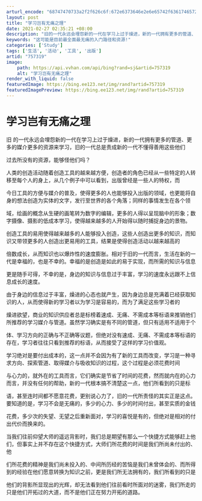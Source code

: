 ```yaml
---
arturl_encode: "68747470733a2f2f626c6f:672e6373646e2e6e65742f636174657270696c6c61725f6865:72652f61727469636c652f64657461696c732f373537333139"
layout: post
title: "学习岂有无痛之理"
date: 2021-02-27 02:35:21 +08:00
description: "旧的一代永远会埋怨新的一代在学习上过于燥进，新的一代拥有更多的管道、更多的媒介更多的资源来学习，旧的"
keywords: "这可能是目前最全面最无痛的入门路径和资源!"
categories: ['Study']
tags: ['生活', '活动', '工具', '出版']
artid: "757319"
image:
    path: https://api.vvhan.com/api/bing?rand=sj&artid=757319
    alt: "学习岂有无痛之理"
render_with_liquid: false
featuredImage: https://bing.ee123.net/img/rand?artid=757319
featuredImagePreview: https://bing.ee123.net/img/rand?artid=757319
---
```


# 学习岂有无痛之理

旧
的一代永远会埋怨新的一代在学习上过于燥进，新的一代拥有更多的管道、更多的媒介更多的资源来学习，旧的一代总是责成新的一代不懂得善用这些他们



过去所没有的资源，能够怪他们吗？

人类的创造活动随着创造工具的越来越方便，创造者的角色已经从一些特定的人转移至每个人的身上，从几个例子中可以看到，出版曾经是一些人的特权，而



今日工具的方便与媒介的普及，使得更多的人也能够投入出版的领域，也更能将自身的想法创造为实体的文字，发行至世界的各个角落；同样的事情发生在各个领



域，绘画的概念从生硬的画笔转为数字的编辑，更多的人得以呈现脑中的形象；数字摄像、摄影的低成本学习，使得越来越多的人开始得以随时捕捉身边的景物。

创造工具的易用使得越来越多的人能够投入创造，这些人创造出更多的知识，而知识又带领更多的人创造出更易用的工具，结果是使得创造活动以越来越高的



倍数成长，从而知识也以爆炸性的速度膨胀。相对于旧的一代而言，生活在新的一代是幸福的，也是不幸的。幸福的是创造是如此的易于实现，而所需的知识与信息



更是随手可得，不幸的是，身边的知识与信息过于丰富，学习的速度永远跟不上信息成长的速度。

由于身边的信息过于丰富，燥进的心态也就产生，因为身边总是充满着已经获取知识的人，从而使得新的学习者以为学习是容易的，而为了满足这些学习者的



燥进欲望，商业的知识供应者总是标榜着速成、无痛、不需成本等标语来推销他们所推荐的学习媒介与管道。虽然学习确实是有不同的管道，但只有适用不适用于个



体、学习方向的正确与不正确等议题，但绝对没有速成、无痛、不需成本等标语的存在，学习者往往只看到推荐的标语，从而接受了这样的学习价值观。

学习绝对是要付出成本的，这一点并不会因为有了新的工具而改变，学习是一种寻求方向、探索管道、取得媒介与吸收知识的过程，这个过程是必须花费时间



与心力的，就外在的工具而言，它们确实是节省了时间的花费，然而就内在的心力而言，并没有任何的帮助，新的一代根本搞不清楚这一点，他们所看到的只是标



语，甚至连时间都不愿意花费，更别说心力了，旧的一代所责怪的其实正是这点。要知道的是，学习不会是无痛的，多少的心力、多少的时间付出，甚至实质的金钱



花费，多少次的失望、无望之后重新面对，学习的喜悦是有的，但绝对是相对的付出代价而换来的。

当我们往前仰望大师的遥远背影时，我们总是期望有那么一个快捷方式能够赶上他们，但事实上并不存在这个快捷方式，大师们所花费的时间是我们所尚未付出的、他



们所花费的精神是我们尚未投入的、中间所历经的苦恼是我们未曾体会的、而所得到的经验在他们愿意转换为知识之前，更是我们所无法拥有的，我们所看到的只是



他们的背影所显现出的光辉，却无法看到他们往前看时所面对的迷雾，我们所走的只是他们开拓过的大道，而不是他们正在努力开拓的道路。